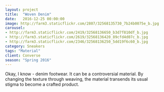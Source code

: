 ```yaml
---
layout: project
title:  "Woven Denim"
date:   2016-12-25 00:00:00
image: http://farm3.staticflickr.com/2807/32568135730_7b24b0075e_b.jpg
carousel:
- http://farm3.staticflickr.com/2419/32568136650_b3d7f810df_b.jpg
- http://farm3.staticflickr.com/2619/32568136420_89cfd4d07c_b.jpg
- http://farm3.staticflickr.com/2346/32568136250_5dd19f6c60_b.jpg
category: Sneakers
tags: "Material"
client: Converse
season: "Spring 2016"
---
```

Okay, I know - denim footwear. It can be a controversial material. By changing the texture through weaving, the  material transends its usual stigma to become a crafted product. 

